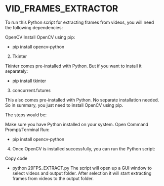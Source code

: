 # VID_FRAMES_EXTRACTOR

To run this Python script for extracting frames from videos, you will need the following dependencies:

OpenCV
Install OpenCV using pip:
<!---->

- pip install opencv-python
2.  Tkinter

Tkinter comes pre-installed with Python. But if you want to install it separately:
<!---->

- pip install tkinter
3.  concurrent.futures

This also comes pre-installed with Python. No separate installation needed.
So in summary, you just need to install OpenCV using pip.

The steps would be:

Make sure you have Python installed on your system.
Open Command Prompt/Terminal
Run:
<!---->

- pip install opencv-python
4.  Once OpenCV is installed successfully, you can run the Python script:

<!---->
Copy code

- python 29FPS_EXTRACT.py
The script will open up a GUI window to select videos and output folder. After selection it will start extracting frames from videos to the output folder.
